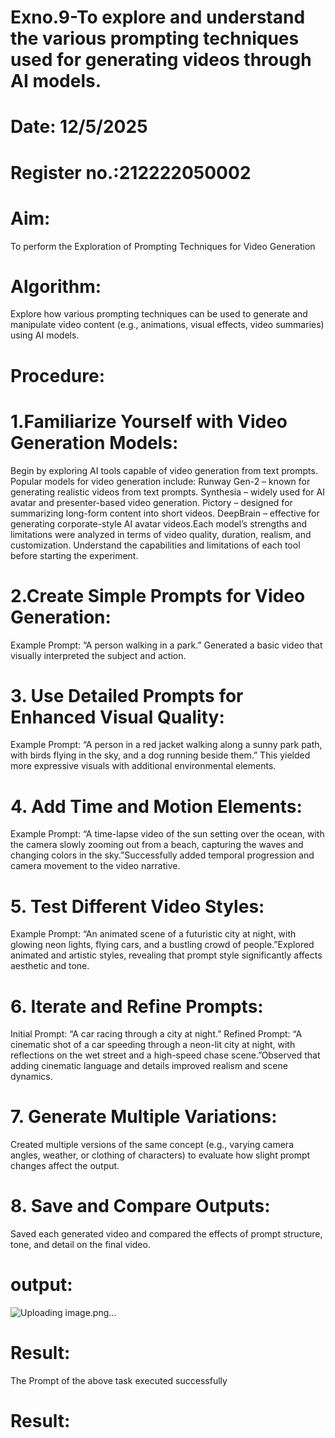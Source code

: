 # Exno.9-To explore and understand the various prompting techniques used for generating videos through AI models. 

# Date: 12/5/2025
# Register no.:212222050002
# Aim: 
To perform the Exploration of Prompting Techniques for Video Generation
# Algorithm: 
Explore how various prompting techniques can be used to generate and manipulate video content (e.g., animations, visual effects, video summaries) using AI models.
# Procedure:
# 1.Familiarize Yourself with Video Generation Models:
Begin by exploring AI tools capable of video generation from text prompts. Popular models for video generation include: Runway Gen-2 – known for generating realistic videos from text prompts. Synthesia – widely used for AI avatar and presenter-based video generation. Pictory – designed for summarizing long-form content into short videos. DeepBrain – effective for generating corporate-style AI avatar videos.Each model’s strengths and limitations were analyzed in terms of video quality, duration, realism, and customization. Understand the capabilities and limitations of each tool before starting the experiment.
# 2.Create Simple Prompts for Video Generation:
Example Prompt: “A person walking in a park.” Generated a basic video that visually interpreted the subject and action.

# 3. Use Detailed Prompts for Enhanced Visual Quality:
Example Prompt: “A person in a red jacket walking along a sunny park path, with birds flying in the sky, and a dog running beside them.” This yielded more expressive visuals with additional environmental elements.

# 4. Add Time and Motion Elements:
Example Prompt: “A time-lapse video of the sun setting over the ocean, with the camera slowly zooming out from a beach, capturing the waves and changing colors in the sky.”Successfully added temporal progression and camera movement to the video narrative.

# 5. Test Different Video Styles:
Example Prompt: “An animated scene of a futuristic city at night, with glowing neon lights, flying cars, and a bustling crowd of people.”Explored animated and artistic styles, revealing that prompt style significantly affects aesthetic and tone.

# 6. Iterate and Refine Prompts:
Initial Prompt: “A car racing through a city at night.” Refined Prompt: “A cinematic shot of a car speeding through a neon-lit city at night, with reflections on the wet street and a high-speed chase scene.”Observed that adding cinematic language and details improved realism and scene dynamics.

# 7. Generate Multiple Variations:
Created multiple versions of the same concept (e.g., varying camera angles, weather, or clothing of characters) to evaluate how slight prompt changes affect the output.

# 8. Save and Compare Outputs:
Saved each generated video and compared the effects of prompt structure, tone, and detail on the final video.

# output:
![Uploading image.png…]()

# Result:
The Prompt of the above task executed successfully


# Result:

